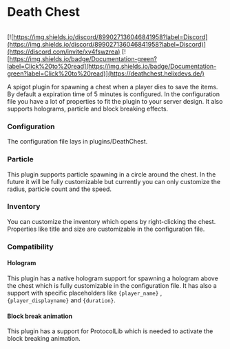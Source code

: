 # Death Chest

<figure><img src=".gitbook/assets/deathchest-logo.png" alt=""><figcaption></figcaption></figure>

[![https://img.shields.io/discord/899027136046841958?label=Discord](https://img.shields.io/discord/899027136046841958?label=Discord)](https://discord.com/invite/xv4fswzrea) [![https://img.shields.io/badge/Documentation-green?label=Click%20to%20read](https://img.shields.io/badge/Documentation-green?label=Click%20to%20read)](https://deathchest.helixdevs.de/)

A spigot plugin for spawning a chest when a player dies to save the items. By default a expiration time of 5 minutes is configured. In the configuration file you have a lot of properties to fit the plugin to your server design. It also supports holograms, particle and block breaking effects.

### Configuration

The configuration file lays in plugins/DeathChest.

### Particle

This plugin supports particle spawning in a circle around the chest. In the future it will be fully customizable but currently you can only customize the radius, particle count and the speed.

### Inventory

You can customize the inventory which opens by right-clicking the chest. Properties like title and size are customizable in the configuration file.

### Compatibility

#### Hologram

This plugin has a native hologram support for spawning a hologram above the chest which is fully customizable in the configuration file. It has also a support with specific placeholders like `{player_name}` , `{player_displayname}` and `{duration}`.

#### Block break animation

This plugin has a support for ProtocolLib which is needed to activate the block breaking animation.
